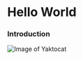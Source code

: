 # Hello World
### Introduction

![Image of Yaktocat](https://octodex.github.com/images/yaktocat.png)
